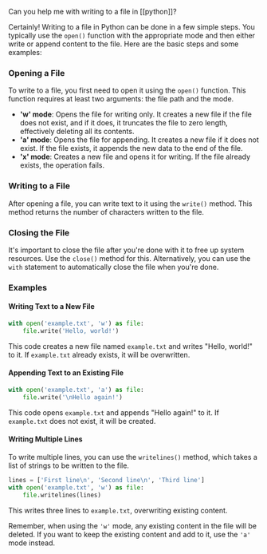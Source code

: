 
Can you help me with writing to a file in [[python]]?


Certainly! Writing to a file in Python can be done in a few simple steps. You typically use the `open()` function with the appropriate mode and then either write or append content to the file. Here are the basic steps and some examples:

### Opening a File

To write to a file, you first need to open it using the `open()` function. This function requires at least two arguments: the file path and the mode.

- **'w' mode**: Opens the file for writing only. It creates a new file if the file does not exist, and if it does, it truncates the file to zero length, effectively deleting all its contents.
- **'a' mode**: Opens the file for appending. It creates a new file if it does not exist. If the file exists, it appends the new data to the end of the file.
- **'x' mode**: Creates a new file and opens it for writing. If the file already exists, the operation fails.

### Writing to a File

After opening a file, you can write text to it using the `write()` method. This method returns the number of characters written to the file.

### Closing the File

It's important to close the file after you're done with it to free up system resources. Use the `close()` method for this. Alternatively, you can use the `with` statement to automatically close the file when you're done.

### Examples

#### Writing Text to a New File

```python
with open('example.txt', 'w') as file:
    file.write('Hello, world!')
```

This code creates a new file named `example.txt` and writes "Hello, world!" to it. If `example.txt` already exists, it will be overwritten.

#### Appending Text to an Existing File

```python
with open('example.txt', 'a') as file:
    file.write('\nHello again!')
```

This code opens `example.txt` and appends "Hello again!" to it. If `example.txt` does not exist, it will be created.

#### Writing Multiple Lines

To write multiple lines, you can use the `writelines()` method, which takes a list of strings to be written to the file.

```python
lines = ['First line\n', 'Second line\n', 'Third line']
with open('example.txt', 'w') as file:
    file.writelines(lines)
```

This writes three lines to `example.txt`, overwriting existing content.

Remember, when using the `'w'` mode, any existing content in the file will be deleted. If you want to keep the existing content and add to it, use the `'a'` mode instead.



